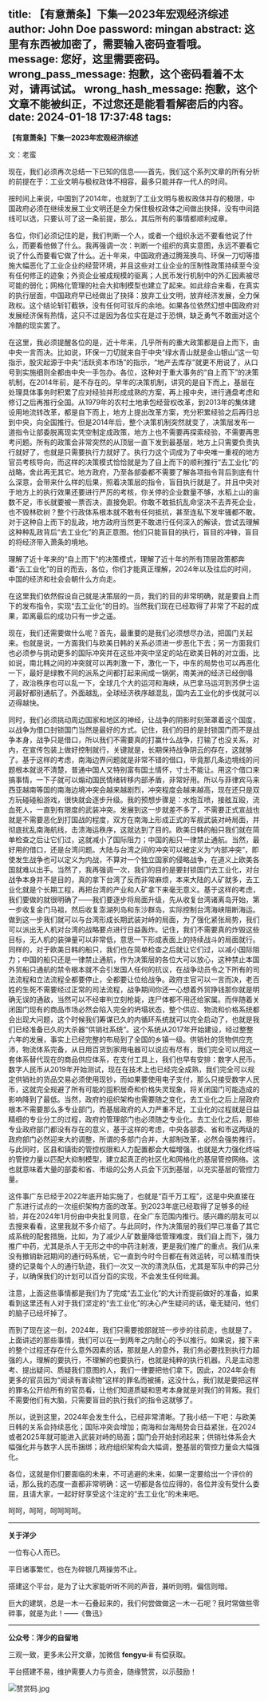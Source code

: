 title: 【有意萧条】下集—2023年宏观经济综述
author: John Doe
password: mingan
abstract: 这里有东西被加密了，需要输入密码查看哦。
message: 您好，这里需要密码。
wrong_pass_message: 抱歉，这个密码看着不太对，请再试试。
wrong_hash_message: 抱歉，这个文章不能被纠正，不过您还是能看看解密后的内容。
date: 2024-01-18 17:37:48
tags:
---
**【有意萧条】下集—2023年宏观经济综述**<!--more-->

文：老蛮

现在，我们必须再次总结一下已知的信息——首先，我们这个系列文章的所有分析的前提在于：工业文明与极权政体不相容，最多只能并存一代人的时间。

按时间上来说，中国到了2014年，也就到了工业文明与极权政体并存的极限，中国政府必须在继续发展工业文明还是全力保住极权政体之间做出抉择，没有中间路线可以选，只要认可了这一条前提，那么，其后所有的事情都顺利成章。

各位，你们必须记住的是，我们判断一个人，或者一个组织永远不要看他说了什么，而要看他做了什么。我再强调一次：判断一个组织的真实意图，永远不要看它说了什么而要看它做了什么。近十年来，中国政府通过腾笼换鸟、环保一刀切等措施大幅恶化了工业企业的经营环境，并且这些对工业企业的压制性政策持续至今没有任何修正的迹象；外资企业被成规模的驱离；人民币发行机制中的外汇因素被尽可能的弱化；网格化管理的社会大抑制模型也建立了起来。如此综合来看，在真实的执行层面，中国政府早已经做出了抉择：放弃工业文明，放弃经济发展，全力保政权。这个结论斩钉截铁，没有任何可驳斥的余地。如果各位依然幻想中国政府对发展经济保有热情，这只不过是因为各位实在是过于恐惧，缺乏勇气不敢面对这个冷酷的现实罢了。

在这里，我必须提醒各位的是，近十年来，几乎所有的重大政策都是自上而下，由中央一言而决。比如说，环保一刀切就来自于中央“绿水青山就是金山银山”这一句指示，股灾起源于中央“活跃资本市场”的指示，“地产去库存”就更不用说了，从口号到实施细则全都由中央一手包办。各位，这种对于重大事务的“自上而下”的决策机制，在2014年前，是不存在的。早年的决策机制，讲究的是自下而上，基层在处理具体事务时积累了应对经验并形成成熟的方案，再上报中央，进行通盘考虑和修订之后再推行全国。从1979年的农村土地承包经营权改革，到2013年的集体建设用地流转改革，都是自下而上，地方上提出改革方案，充分积累经验之后再归总到中央，向全国推行。但是2014年后，整个决策机制突然就变了，决策层发布一道指令让部委脱离现实凭空制定成政策，地方上也不需要再探索经验，不需要再思考问题。所有的政策会非常突然的从顶层一直下发到最基层，地方上只需要负责执行就好了，也就是只需要执行力就好了。执行力这个词成为了中央唯一重视的地方官员考核导向，而这样的决策模式恰恰就是为了自上而下的顺利推行“去工业化”的战略，舍此再无其它。地方政府，乃至各部委都不需要了解各项指令背后到底有什么深意，会带来什么样的后果，照着决策层的指令，盲目执行就是了。并且中央对于地方上的执行效果还要进行严厉的考核，你关停的企业数量不够，水稻上山的亩数不足，市长就要被一票否决，直接免职。你敢不敢抵抗乱命坚决不去弄死企业，也不毁林砍树？整个行政体系根本就不敢有任何抵抗，甚至连私下发牢骚都不敢。对于这种自上而下的乱政，地方政府当然更不敢进行任何深入的解读，尝试去理解这种种乱政背后“去工业化”的真正意图。他们只能盲目的执行，盲目的冲锋，盲目的将经济带入萧条的境地。

理解了近十年来的“自上而下”的决策模式，理解了近十年的所有顶层政策都奔着“去工业化”的目的而去，各位，你们才能真正理解，2024年以及往后的时间，中国的经济和社会会朝什么方向走。

在这里我们依然假设自己就是决策层的一员，我们的目的非常明确，就是要自上而下的发布指令，实现“去工业化”的目的。当然我们现在已经取得了非常了不起的成果，距离最后的成功只有一步之遥。

现在，我们还需要做什么呢？首先，最重要的是我们必须想尽办法，把国门关起来。也就是说，一方面我们与欧美日韩的关系必须进一步恶化下去；另一方面我们也必须参与挑动更多的国际冲突并在这些冲突中坚定的站在欧美日韩的对立面，比如说，南北韩之间的冲突就可以再刺激一下，激化一下，中东的局势也可以再恶化一下，最好是绿教不同的派系之间都打起来闹成一锅粥，南美洲的经济已经倒塌了，政治秩序也可以乱一下，全球几个大的运河和海峡，从巴拿马运河到苏伊士运河最好都别通航了。外面越乱，全球经济秩序越混乱，国内去工业化的步伐就可以迈得越快。

同时，我们必须挑动周边国家和地区的神经，让战争的阴影时刻笼罩着这个国度，以战争为借口封锁国门当然是最好的方式。记住，我们的目的是封锁国门而不是战争本身，战争只是借口，所以我们不需要真的打赢什么战争，打输了也没关系，对内，在宣传包装上做好控制就行，关键就是，长期保持战争阴云的存在，这就够了。基于这样的考虑，南海边界问题就是非常不错的借口，毕竟那几条边境线的问题根本就说不清楚，普通中国人又特别富有国土情怀，寸土不能让。用这个借口来搞事情，一下子就可以煽动国民情绪转移内部矛盾，非常好用。所以与菲律宾马来西亚越南等国的南海边境冲突会越来越剧烈，冲突程度会越来越高，现在还只是双方玩碰碰船游戏，很快就会逐步升级。我的预想步骤是：水炮互喷，接舷互殴，流血死人，一直到有限度的武装冲突。发展到这一步就差不多了，不需要正式宣战也就是不需要恶化到打国战的程度，双方在南海上形成正式的军舰武装对峙局面，并彻底扰乱南海航线，击溃海运秩序，这就达到了目的。欧美日韩的船只我们就在简单检查之后让它们过，这就减小了国际阻力；中国的船只一律禁止通航。当然，最好用的借口，还是台湾问题。大陆与台湾之间的冲突可以被定义为“内部冲突”，即使发生战争也可以定义为内战，不算对一个独立国家的侵略战争，在道义上欧美各国就难以出手。当然了，我再强调一次，我们的目的是要封锁国门去工业化，对台战争本身并不是目的，真的拿下台湾了反而非常麻烦，本来大陆的人矿就多，去工业化就是个长期工程，再把台湾的产业和人矿拿下来毫无意义。基于这样的考虑，我们要做的就很明确了——我们要逐步将局面升级，先从收复台湾诸离岛开始，第一步收复金门马祖，然后收复澎湖列岛和东沙群岛，实际控制台湾海峡阻断海运。做到这一步我们就可以与台湾形成长期武装对峙的局面，为了强化紧张局势，我们可以派出无人机对台湾的战略要点进行日益轰炸。记住，我们不需要真的炸毁这些目标，无人机的装弹量可以非常低，意思一下形成表面上的持续战斗的局面就行。同样的，对于欧美日韩的船只，我们也在简单检查之后就让它们过，以减小国际阻力；中国的船只还是一律禁止通航，作为决策层的各位大可以放心，这种禁止本国外贸船只通航的禁令根本就不会引发国人任何的抗议，在战争动员令之下所有的司法流程和立法流程全都要停止，全都要让位给战争。政府主官可以一言而决，老百姓的生死不需要经过正常的司法流程，战争期间你还一心想着外贸挣钱那你就是明确无误的通敌，当然可以不经审判立刻枪毙，连尸体都不用还给家属。而伴随着关闭国门现有的商品市场必然会陷入完全的坍塌状态，整个供应、物流和价格系统都会出现大问题，这个时候我们筹谋已久的内循环系统就可以完全启动了，也就是我们已经准备已久的大杀器“供销社系统”。这个系统从2017年开始建设，经过整整六年的发展，事实上已经完整的布局到了全国的乡镇一级。供销社的货物供应充沛，物流体系完备，从日用百货到家用电器可以说应有尽有，我们完全可以用这一套体系替代现在的商品供应体系，在支付工具上，我们也早有安排：数字人民币。数字人民币从2019年开始测试，现在在技术上也已经完全成熟，我们完全可以规定供销社的货品交易必须使用现钞，而如果要使用电子支付，那么只接受数字人民币，这就完全规避了所有可能的囤积居奇和价格失灵现象，将关闭国门可能造成的影响降到了最低。当然，政府的组织架构也需要随之变化，去工业化之后上层政府根本不需要那么多专业部门，而基层政府的人力严重不足，工业化的过程就是日益精细的专业分工的过程，政府的管理部门也必须随之专业化。去工业化之后，那些专业政府部门都没有存在的意义，基于这样的考虑，中央各部委、省和市这两级的政府部门必然迎来大的调整，所谓的多部门合并，大部制改革，必然会强势推行。与此同时，区县和镇街的管控权限和人力配置都会大幅增强，也就是大力强化终端的管控力量以匹配大抑制模型，建立起真正的社区化和网格化的基层管控网络。这也就意味着大量的部委和省、市级的公务人员会下沉到基层，以充实基层的管控力量。

这件事广东已经于2022年底开始实施了，也就是“百千万工程”，这是中央直接在广东进行试点的一次组织架构方面的改革。到2023年底已经取得了足够多的经验，并在2024年1月份由中央批复同意，在全广东范围内推行。感兴趣的朋友可以去搜来看看，这里我就不多介绍了。与此同时，作为决策层的我们早已准备了其它成系统的配套措施，比如，为了减少人矿数量降低管理难度，我们自上而下，强力推广中药，尤其是杀人于无形之中的中药注射液，更是我们推广的重点。我们从来没有撤销新冠期间的通行码系统，它一直到今时今日都在有效运转，可以精准而快捷的记录每个人的通行轨迹，我们一次又一次的清洗队伍，尤其是军队中的异己分子，以确保我们的计划可以百分百的实现，不会发生任何纰漏。

注意，上面这些事情都是我们为了完成“去工业化”的大计而提前做好的准备，如果看到这里还有人对于我们坚定的“去工业化”的决心产生疑问的话，毫无疑问，他们的脑子已经坏掉了。

而到了现在这一刻，2024年，我们只需要按部就班一步步的往前走，也就是了。上面讲述的那些事情，我们可以在一到两年之内耐心的予以推行。如果说，接下来的整个过程还存在什么意外因素的话，那就是人的意外，我们务必要找到执行力超强的人，理解的要执行，不理解的也要执行，也就是纯粹的执行机器。凡是主动思考、提出疑问、质疑我们意图的人，我们一律要把他们拿下。因此，2024年会有更多的官员因为“阅读有害读物”这样的罪名而被捕，这没什么，我们就是要把这样的罪名公开给所有的官员看，让他们知道质疑和思考本身就是对我们的背叛。我们不需要他们有大脑，只需要盲目的执行我们的指令这就够了。

所以，说到这里，2024年会发生什么，已经非常清晰。了我小结一下吧：与欧美日韩的关系会持续恶化；国际冲突会增加；南海和台海局势会日益紧张，在2024或者2025年就可能进入武装对峙的局面；国门会开始封闭起来；供销社体系会大幅强化并与数字人民币捆绑；政府组织架构会大幅调，整基层的管控力量会大幅强化。

各位，这就是你们要面临的未来，不可逃避的未来，如果一定要给出一个评价的话，那么我的态度一直都非常明确：这一切都是各位应得的，各位并没有受什么委屈，且请大家，一起好好享受这个注定的“去工业化”的未来吧。

呵呵，呵呵，呵呵呵呵。
- - -
**关于洋少**

一位有心人而已。

平日诸事繁忙，也在为碎银几两操劳不止。

搭建这个平台，是为了让大家能听听不同的声音，兼听则明，偏信则暗。

巨大的建筑，总是一木一石叠起来的，我们何尝做做这一木一石呢？我时常做些零碎事，就是为此！——《鲁迅》

---

**公众号：洋少的自留地** 

三观一致，更多未公开文章，加微信 **fengyu-ii** 有偿获取。

平台搭建不易，维护需要人力与资金，随缘赞赏，以示鼓励！

![赞赏码.jpg](/images/shang.jpg)